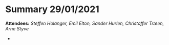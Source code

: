 
# Summary 29/01/2021

**Attendees:** *Steffen Holanger, Emil Elton, Sander Hurlen, Christoffer Træen, Arne Styve*

- 
